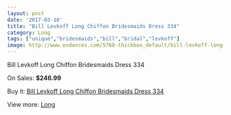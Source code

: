 ```yaml
---
layout: post
date: '2017-03-10'
title: "Bill Levkoff Long Chiffon Bridesmaids Dress 334"
category: Long
tags: ["unique","bridesmaids","bill","bridal","levkoff"]
image: http://www.eudances.com/5768-thickbox_default/bill-levkoff-long-chiffon-bridesmaids-dress-334.jpg
---
```

Bill Levkoff Long Chiffon Bridesmaids Dress 334

On Sales: **$246.99**
<a href="https://www.eudances.com/en/long/2013-bill-levkoff-long-chiffon-bridesmaids-dress-334.html"><amp-img layout="responsive" width="600" height="600" src="//www.eudances.com/5768-thickbox_default/bill-levkoff-long-chiffon-bridesmaids-dress-334.jpg" alt="Bill Levkoff Long Chiffon Bridesmaids Dress 334 0" /></a>

Buy it: [Bill Levkoff Long Chiffon Bridesmaids Dress 334](https://www.eudances.com/en/long/2013-bill-levkoff-long-chiffon-bridesmaids-dress-334.html "Bill Levkoff Long Chiffon Bridesmaids Dress 334")

View more: [Long](https://www.eudances.com/en/21-long "Long")